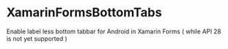 # XamarinFormsBottomTabs
Enable label less bottom tabbar for Android in Xamarin Forms ( while API 28 is not yet supported )
